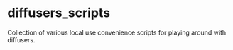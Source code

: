 # diffusers_scripts
Collection of various local use convenience scripts for playing around with diffusers.
